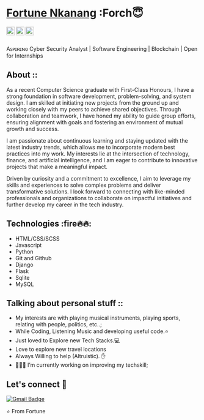 # <a href="https://www.linkedin.com/in/fortune-gabriel-nkanang-59136421a/">Fortune Nkanang</a> :Forch😇


<a href="https://www.linkedin.com/in/fortune-gabriel-nkanang-59136421a/">
  <img align="left" alt="Neel's Linkdein" width="22px" src="https://cdn.jsdelivr.net/npm/simple-icons@v3/icons/linkedin.svg" />
</a>
<a href="https://github.com/FortuneGN/">
  <img align="left" alt="Ashwani's Github" width="22px" src="https://cdn.jsdelivr.net/npm/simple-icons@v3/icons/github.svg" color="white" />
</a>
<a href="https://www.instagram.com/fortune.dev/">
  <img align="left" alt="Neel's Instagram" width="22px" src="https://cdn.jsdelivr.net/npm/simple-icons@v3/icons/instagram.svg" />
</a>

<br/>
<br/>

Aꜱᴘɪʀɪɴɢ Cyber Security Analyst | Software Engineering | Blockchain | 
Open for Internships


## About ::
   As a recent Computer Science graduate with First-Class Honours, I have a strong foundation in software development, problem-solving, and system design. I am skilled at initiating new projects from the ground up and working closely with my peers to achieve shared objectives. Through collaboration and teamwork, I have honed my ability to guide group efforts, ensuring alignment with goals and fostering an environment of mutual growth and success.

I am passionate about continuous learning and staying updated with the latest industry trends, which allows me to incorporate modern best practices into my work. My interests lie at the intersection of technology, finance, and artificial intelligence, and I am eager to contribute to innovative projects that make a meaningful impact.

Driven by curiosity and a commitment to excellence, I aim to leverage my skills and experiences to solve complex problems and deliver transformative solutions. I look forward to connecting with like-minded professionals and organizations to collaborate on impactful initiatives and further develop my career in the tech industry.

## Technologies :fire🔥🔥:
- HTML/CSS/SCSS
- Javascript
- Python
- Git and Github
- Django
- Flask
- Sqlite
- MySQL


## Talking about personal stuff ::
-  My interests are with playing musical instruments, playing sports, relating with people, politics, etc..;
- While Coding, Listening Music and developing useful code.⭐️
- Just loved to Explore new Tech Stacks.💻
- Love to explore new travel locations
- Always Willing to help (Altruistic). ✋
- 👨🏽‍💻 I’m currently working on improving my techskill;

##  Let's connect :speech_balloon:
 [![Gmail Badge](https://img.shields.io/badge/-fortune.nkanang@gmail.com-c14438?style=flat-square&logo=Gmail&logoColor=white&link=mailto:fortune.nkanang@gmail.com)](mailto:fortune.nkanang@gmail.com)

⭐️ From Fortune
